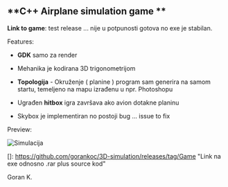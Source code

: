 ## **C++ Airplane simulation game **

**Link to game**: test release ... nije u potpunosti gotova no exe je stabilan.

Features:

- **GDK** samo za render

- Mehanika je kodirana 3D trigonometrijom 

- **Topologija** - Okruženje ( planine ) program sam generira na samom startu, temeljeno na mapu izrađenu u npr. Photoshopu

- Ugrađen **hitbox** igra završava ako avion dotakne planinu

- Skybox je implementiran no postoji bug ... issue to fix

Preview:

![Simulacija](https://user-images.githubusercontent.com/22231872/194560774-7ca541c3-5551-40ba-a2c9-d6e4f69971c7.png)

[]: https://github.com/gorankoc/3D-simulation/releases/tag/Game	"Link na exe odnosno .rar plus source kod"

Goran K.
